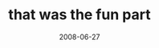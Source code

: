 ---
layout: base.njk
title : 'that was the fun part' 
view_title : 'that was the fun part' 
year : '2008' 
date : '2008-06-27' 
img_file : '/drawing/thatwasthefunpart.jpg' 
html_file : 'thatwasthefunpart' 
next_html : 'wheneverybodyssleepingimstillawake.html' 
year_order : '285' 
permalink : "title/{{html_file}}.html"
---